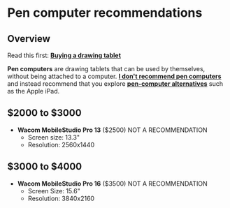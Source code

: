 # Pen computer recommendations

## Overview

Read this first: [**Buying a drawing tablet**](../buying-a-drawing-tablet/) &#x20;

**Pen computers** are drawing tablets that can be used by themselves, without being attached to a computer.  [**I don't recommend pen computers**](../buying-a-drawing-tablet/the-case-against-pen-computers.md) and instead recommend that you explore [**pen-computer alternatives**](pen-computer-alternative-recommendations.md) such as the Apple iPad.

## $2000 to $3000

* **Wacom MobileStudio Pro 13** ($2500) NOT A RECOMMENDATION&#x20;
  * Screen size: 13.3"
  * Resolution: 2560x1440

## $3000 to $4000

* **Wacom MobileStudio Pro 16** ($3500) NOT A RECOMMENDATION
  * Screen Size: 15.6"
  * Resolution: 3840x2160
